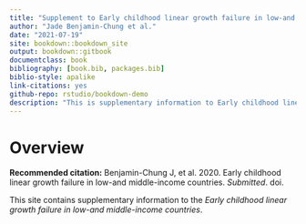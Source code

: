 ```yaml
--- 
title: "Supplement to Early childhood linear growth failure in low-and middle-income countries"
author: "Jade Benjamin-Chung et al."
date: "2021-07-19"
site: bookdown::bookdown_site
output: bookdown::gitbook
documentclass: book
bibliography: [book.bib, packages.bib]
biblio-style: apalike
link-citations: yes
github-repo: rstudio/bookdown-demo
description: "This is supplementary information to Early childhood linear growth failure in low-and middle-income countries"
---
```


# Overview

**Recommended citation:** Benjamin-Chung J, et al. 2020. Early childhood linear growth failure in low-and middle-income countries. *Submitted*. doi. 

This site contains supplementary information to the *Early childhood linear growth failure in low-and middle-income countries*. 



